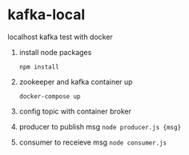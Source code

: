 # kafka-local

localhost kafka test with docker

1. install node packages

   `npm install`

2. zookeeper and kafka container up

   `docker-compose up`

3. config topic with container broker

4. producer to publish msg
   `node producer.js {msg}`

5. consumer to receieve msg
   `node consumer.js`
